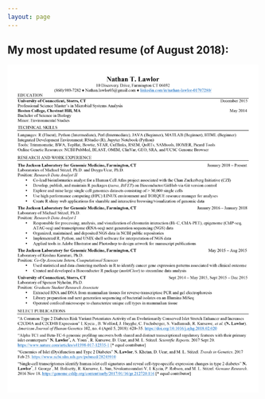 ```yaml
---
layout: page
---
```


## My most updated resume (of August 2018):

![My most recent resume](/img/Nathan_Lawlor_Resume_July_2018.jpg)
